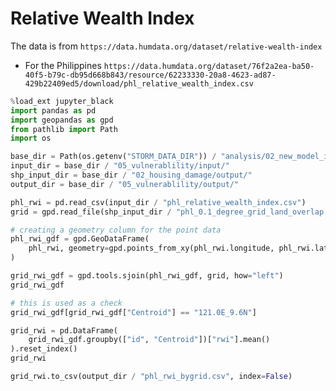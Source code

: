 # Relative Wealth Index

The data is from `https://data.humdata.org/dataset/relative-wealth-index`

- For the Philippines `https://data.humdata.org/dataset/76f2a2ea-ba50-40f5-b79c-db95d668b843/resource/62233330-20a8-4623-ad87-429b22409ed5/download/phl_relative_wealth_index.csv`

```python
%load_ext jupyter_black
import pandas as pd
import geopandas as gpd
from pathlib import Path
import os
```

```python
base_dir = Path(os.getenv("STORM_DATA_DIR")) / "analysis/02_new_model_input/"
input_dir = base_dir / "05_vulnerablility/input/"
shp_input_dir = base_dir / "02_housing_damage/output/"
output_dir = base_dir / "05_vulnerablility/output/"
```

```python
phl_rwi = pd.read_csv(input_dir / "phl_relative_wealth_index.csv")
grid = gpd.read_file(shp_input_dir / "phl_0.1_degree_grid_land_overlap.gpkg")
```

```python
# creating a geometry column for the point data
phl_rwi_gdf = gpd.GeoDataFrame(
    phl_rwi, geometry=gpd.points_from_xy(phl_rwi.longitude, phl_rwi.latitude)
)
```

```python
grid_rwi_gdf = gpd.tools.sjoin(phl_rwi_gdf, grid, how="left")
grid_rwi_gdf
```

```python
# this is used as a check
grid_rwi_gdf[grid_rwi_gdf["Centroid"] == "121.0E_9.6N"]
```

```python
grid_rwi = pd.DataFrame(
    grid_rwi_gdf.groupby(["id", "Centroid"])["rwi"].mean()
).reset_index()
grid_rwi
```

```python
grid_rwi.to_csv(output_dir / "phl_rwi_bygrid.csv", index=False)
```
